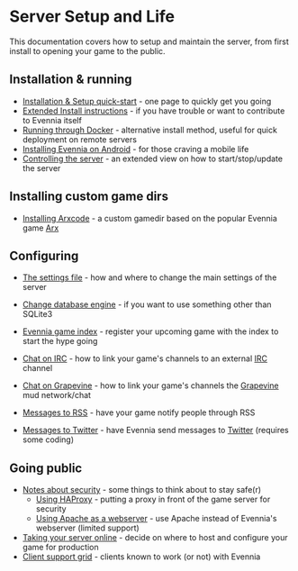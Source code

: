 # Server Setup and Life

This documentation covers how to setup and maintain the server, from first install to opening your game to the public.

## Installation & running 

- [Installation & Setup quick-start](Setup-Quickstart) - one page to quickly get you going
- [Extended Install instructions](Extended-Installation) - if you have trouble or want to contribute to Evennia itself
- [Running through Docker](Running-Evennia-in-Docker) - alternative install method, useful for quick deployment on remote servers
- [Installing Evennia on Android](Installing-on-Android) - for those craving a mobile life
- [Controlling the server](Start-Stop-Reload) - an extended view on how to start/stop/update the server

## Installing custom game dirs

- [Installing Arxcode](../Contrib/Arxcode-installing-help) - a custom gamedir based on the popular Evennia game [Arx](https://play.arxgame.org/)

## Configuring

- [The settings file](Settings-File) - how and where to change the main settings of the server
- [Change database engine](Choosing-An-SQL-Server) - if you want to use something other than SQLite3
- [Evennia game index](Evennia-Game-Index) - register your upcoming game with the index to start the hype going


- [Chat on IRC](IRC) - how to link your game's channels to an external [IRC](https://en.wikipedia.org/wiki/Internet_Relay_Chat) channel
- [Chat on Grapevine](Grapevine) - how to link your game's channels the [Grapevine](https://grapevine.haus/) mud network/chat
- [Messages to RSS](RSS) - have your game notify people through RSS
- [Messages to Twitter](How-to-connect-Evennia-to-Twitter) - have Evennia send messages to [Twitter](https://twitter.com/) (requires some coding)

## Going public 

- [Notes about security](Security) - some things to think about to stay safe(r)
    - [Using HAProxy](HAProxy-Config) - putting a proxy in front of the game server for security
    - [Using Apache as a webserver](Apache-Config) - use Apache instead of Evennia's webserver (limited support)
- [Taking your server online](Online-Setup) - decide on where to host and configure your game for production
- [Client support grid](Client-Support-Grid) - clients known to work (or not) with Evennia
